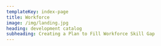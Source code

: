 ```yaml
---
templateKey: index-page
title: Workforce
image: /img/landing.jpg
heading: development catalog
subheading: Creating a Plan to Fill Workforce Skill Gap
---
```


